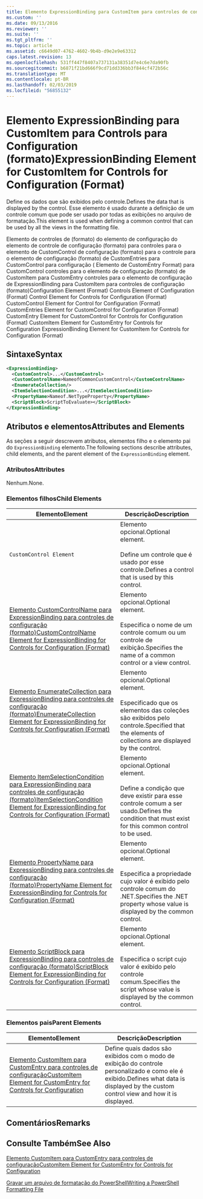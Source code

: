 ```yaml
---
title: Elemento ExpressionBinding para CustomItem para controles de configuração (formato) | Microsoft Docs
ms.custom: ''
ms.date: 09/13/2016
ms.reviewer: ''
ms.suite: ''
ms.tgt_pltfrm: ''
ms.topic: article
ms.assetid: c6649d07-4762-4602-9b4b-d9e2e9e63312
caps.latest.revision: 13
ms.openlocfilehash: 531ff447f8407a737131a38351d7e4c6e7da90fb
ms.sourcegitcommit: b6871f21bd666f9cd71dd336bb3f844cf472b56c
ms.translationtype: MT
ms.contentlocale: pt-BR
ms.lasthandoff: 02/03/2019
ms.locfileid: "56855132"
---
```

# <a name="expressionbinding-element-for-customitem-for-controls-for-configuration-format"></a><span data-ttu-id="1b716-102">Elemento ExpressionBinding para CustomItem para Controls para Configuration (formato)</span><span class="sxs-lookup"><span data-stu-id="1b716-102">ExpressionBinding Element for CustomItem for Controls for Configuration (Format)</span></span>

<span data-ttu-id="1b716-103">Define os dados que são exibidos pelo controle.</span><span class="sxs-lookup"><span data-stu-id="1b716-103">Defines the data that is displayed by the control.</span></span> <span data-ttu-id="1b716-104">Esse elemento é usado durante a definição de um controle comum que pode ser usado por todas as exibições no arquivo de formatação.</span><span class="sxs-lookup"><span data-stu-id="1b716-104">This element is used when defining a common control that can be used by all the views in the formatting file.</span></span>

<span data-ttu-id="1b716-105">Elemento de controles de (formato) do elemento de configuração do elemento de controle de configuração (formato) para controles para o elemento de CustomControl de configuração (formato) para o controle para o elemento de configuração (formato) de CustomEntries para CustomControl para configuração ( Elemento de CustomEntry Format) para CustomControl controles para o elemento de configuração (formato) de CustomItem para CustomEntry controles para o elemento de configuração de ExpressionBinding para CustomItem para controles de configuração (formato)</span><span class="sxs-lookup"><span data-stu-id="1b716-105">Configuration Element (Format) Controls Element of Configuration (Format) Control Element for Controls for Configuration (Format) CustomControl Element for Control for Configuration (Format) CustomEntries Element for CustomControl for Configuration (Format) CustomEntry Element for CustomControl for Controls for Configuration (Format) CustomItem Element for CustomEntry for Controls for Configuration ExpressionBinding Element for CustomItem for Controls for Configuration (Format)</span></span>

## <a name="syntax"></a><span data-ttu-id="1b716-106">Sintaxe</span><span class="sxs-lookup"><span data-stu-id="1b716-106">Syntax</span></span>

```xml
<ExpressionBinding>
  <CustomControl>...</CustomControl>
  <CustomControlName>NameofCommonCustomControl</CustomControlName>
  <EnumerateCollection/>
  <ItemSelectionCondition>...</ItemSelectionCondition>
  <PropertyName>Nameof.NetTypeProperty</PropertyName>
  <ScriptBlock>ScriptToEvaluate></ScriptBlock>
</ExpressionBinding>
```

## <a name="attributes-and-elements"></a><span data-ttu-id="1b716-107">Atributos e elementos</span><span class="sxs-lookup"><span data-stu-id="1b716-107">Attributes and Elements</span></span>

<span data-ttu-id="1b716-108">As seções a seguir descrevem atributos, elementos filho e o elemento pai do `ExpressionBinding` elemento.</span><span class="sxs-lookup"><span data-stu-id="1b716-108">The following sections describe attributes, child elements, and the parent element of the `ExpressionBinding` element.</span></span>

### <a name="attributes"></a><span data-ttu-id="1b716-109">Atributos</span><span class="sxs-lookup"><span data-stu-id="1b716-109">Attributes</span></span>

<span data-ttu-id="1b716-110">Nenhum.</span><span class="sxs-lookup"><span data-stu-id="1b716-110">None.</span></span>

### <a name="child-elements"></a><span data-ttu-id="1b716-111">Elementos filhos</span><span class="sxs-lookup"><span data-stu-id="1b716-111">Child Elements</span></span>

|<span data-ttu-id="1b716-112">Elemento</span><span class="sxs-lookup"><span data-stu-id="1b716-112">Element</span></span>|<span data-ttu-id="1b716-113">Descrição</span><span class="sxs-lookup"><span data-stu-id="1b716-113">Description</span></span>|
|-------------|-----------------|
|`CustomControl Element`|<span data-ttu-id="1b716-114">Elemento opcional.</span><span class="sxs-lookup"><span data-stu-id="1b716-114">Optional element.</span></span><br /><br /> <span data-ttu-id="1b716-115">Define um controle que é usado por esse controle.</span><span class="sxs-lookup"><span data-stu-id="1b716-115">Defines a control that is used by this control.</span></span>|
|[<span data-ttu-id="1b716-116">Elemento CustomControlName para ExpressionBinding para controles de configuração (formato)</span><span class="sxs-lookup"><span data-stu-id="1b716-116">CustomControlName Element for ExpressionBinding for Controls for Configuration (Format)</span></span>](./customcontrolname-element-for-expressionbinding-for-controls-for-configuration-format.md)|<span data-ttu-id="1b716-117">Elemento opcional.</span><span class="sxs-lookup"><span data-stu-id="1b716-117">Optional element.</span></span><br /><br /> <span data-ttu-id="1b716-118">Especifica o nome de um controle comum ou um controle de exibição.</span><span class="sxs-lookup"><span data-stu-id="1b716-118">Specifies the name of a common control or a view control.</span></span>|
|[<span data-ttu-id="1b716-119">Elemento EnumerateCollection para ExpressionBinding para controles de configuração (formato)</span><span class="sxs-lookup"><span data-stu-id="1b716-119">EnumerateCollection Element for ExpressionBinding for Controls for Configuration (Format)</span></span>](./enumeratecollection-element-for-expressionbinding-for-controls-for-configuration-format.md)|<span data-ttu-id="1b716-120">Elemento opcional.</span><span class="sxs-lookup"><span data-stu-id="1b716-120">Optional element.</span></span><br /><br /> <span data-ttu-id="1b716-121">Especificado que os elementos das coleções são exibidos pelo controle.</span><span class="sxs-lookup"><span data-stu-id="1b716-121">Specified that the elements of collections are displayed by the control.</span></span>|
|[<span data-ttu-id="1b716-122">Elemento ItemSelectionCondition para ExpressionBinding para controles de configuração (formato)</span><span class="sxs-lookup"><span data-stu-id="1b716-122">ItemSelectionCondition Element for ExpressionBinding for Controls for Configuration (Format)</span></span>](./itemselectioncondition-element-for-expressionbinding-for-controls-for-configuration-format.md)|<span data-ttu-id="1b716-123">Elemento opcional.</span><span class="sxs-lookup"><span data-stu-id="1b716-123">Optional element.</span></span><br /><br /> <span data-ttu-id="1b716-124">Define a condição que deve existir para esse controle comum a ser usado.</span><span class="sxs-lookup"><span data-stu-id="1b716-124">Defines the condition that must exist for this common control to be used.</span></span>|
|[<span data-ttu-id="1b716-125">Elemento PropertyName para ExpressionBinding para controles de configuração (formato)</span><span class="sxs-lookup"><span data-stu-id="1b716-125">PropertyName Element for ExpressionBinding for Controls for Configuration (Format)</span></span>](./propertyname-element-for-expressionbinding-for-controls-for-configuration-format.md)|<span data-ttu-id="1b716-126">Elemento opcional.</span><span class="sxs-lookup"><span data-stu-id="1b716-126">Optional element.</span></span><br /><br /> <span data-ttu-id="1b716-127">Especifica a propriedade cujo valor é exibido pelo controle comum do .NET.</span><span class="sxs-lookup"><span data-stu-id="1b716-127">Specifies the .NET property whose value is displayed by the common control.</span></span>|
|[<span data-ttu-id="1b716-128">Elemento ScriptBlock para ExpressionBinding para controles de configuração (formato)</span><span class="sxs-lookup"><span data-stu-id="1b716-128">ScriptBlock Element for ExpressionBinding for Controls for Configuration (Format)</span></span>](./scriptblock-element-for-expressionbinding-for-controls-for-configuration-format.md)|<span data-ttu-id="1b716-129">Elemento opcional.</span><span class="sxs-lookup"><span data-stu-id="1b716-129">Optional element.</span></span><br /><br /> <span data-ttu-id="1b716-130">Especifica o script cujo valor é exibido pelo controle comum.</span><span class="sxs-lookup"><span data-stu-id="1b716-130">Specifies the script whose value is displayed by the common control.</span></span>|

### <a name="parent-elements"></a><span data-ttu-id="1b716-131">Elementos pais</span><span class="sxs-lookup"><span data-stu-id="1b716-131">Parent Elements</span></span>

|<span data-ttu-id="1b716-132">Elemento</span><span class="sxs-lookup"><span data-stu-id="1b716-132">Element</span></span>|<span data-ttu-id="1b716-133">Descrição</span><span class="sxs-lookup"><span data-stu-id="1b716-133">Description</span></span>|
|-------------|-----------------|
|[<span data-ttu-id="1b716-134">Elemento CustomItem para CustomEntry para controles de configuração</span><span class="sxs-lookup"><span data-stu-id="1b716-134">CustomItem Element for CustomEntry for Controls for Configuration</span></span>](./customitem-element-for-customentry-for-controls-for-configuration-format.md)|<span data-ttu-id="1b716-135">Define quais dados são exibidos com o modo de exibição do controle personalizado e como ele é exibido.</span><span class="sxs-lookup"><span data-stu-id="1b716-135">Defines what data is displayed by the custom control view and how it is displayed.</span></span>|

## <a name="remarks"></a><span data-ttu-id="1b716-136">Comentários</span><span class="sxs-lookup"><span data-stu-id="1b716-136">Remarks</span></span>

## <a name="see-also"></a><span data-ttu-id="1b716-137">Consulte Também</span><span class="sxs-lookup"><span data-stu-id="1b716-137">See Also</span></span>

[<span data-ttu-id="1b716-138">Elemento CustomItem para CustomEntry para controles de configuração</span><span class="sxs-lookup"><span data-stu-id="1b716-138">CustomItem Element for CustomEntry for Controls for Configuration</span></span>](./customitem-element-for-customentry-for-controls-for-configuration-format.md)

[<span data-ttu-id="1b716-139">Gravar um arquivo de formatação do PowerShell</span><span class="sxs-lookup"><span data-stu-id="1b716-139">Writing a PowerShell Formatting File</span></span>](./writing-a-powershell-formatting-file.md)
